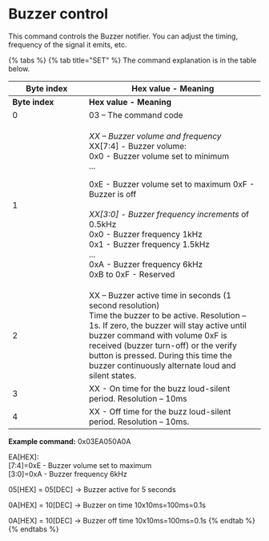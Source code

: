 # Buzzer control

This command controls the Buzzer notifier. You can adjust the timing, frequency of the signal it emits, etc.

{% tabs %}
{% tab title="SET" %}
The command explanation is in the table below.

<table data-header-hidden><thead><tr><th width="137">Byte index</th><th>Hex value - Meaning</th></tr></thead><tbody><tr><td><strong>Byte index</strong></td><td><strong>Hex value - Meaning</strong></td></tr><tr><td>0</td><td>03 – The command code</td></tr><tr><td>1</td><td><p><em>XX – Buzzer volume and frequency</em><br>XX[7:4] - Buzzer volume:<br>0x0 - Buzzer volume set to minimum<br>...</p><p>0xE - Buzzer volume set to maximum 0xF - Buzzer is off<br><br><em>XX[3:0] - Buzzer frequency increments</em> of 0.5kHz<br>0x0 - Buzzer frequency 1kHz<br>0x1  - Buzzer frequency 1.5kHz<br>...<br>0xA - Buzzer frequency 6kHz<br>0xB to 0xF - Reserved</p></td></tr><tr><td>2</td><td>XX –  Buzzer active time in seconds (1 second resolution)<br>Time the buzzer to be active. Resolution – 1s. If zero, the buzzer will stay active until buzzer command with volume 0xF is received (buzzer turn-off) or the verify button is pressed. During this time the buzzer continuously alternate loud and silent states.</td></tr><tr><td>3</td><td>XX - On time for the buzz loud-silent period. Resolution – 10ms</td></tr><tr><td>4</td><td>XX - Off time for the buzz loud-silent period. Resolution – 10ms.</td></tr></tbody></table>

**Example command:** 0x03EA050A0A

EA\[HEX]:\
\[7:4]=0xE - Buzzer volume set to maximum\
\[3:0]=0xA - Buzzer frequency 6kHz

05\[HEX] = 05\[DEC] -> Buzzer active for 5 seconds

0A\[HEX] = 10\[DEC] -> Buzzer on time 10x10ms=100ms=0.1s

0A\[HEX] = 10\[DEC] -> Buzzer off time 10x10ms=100ms=0.1s
{% endtab %}
{% endtabs %}
